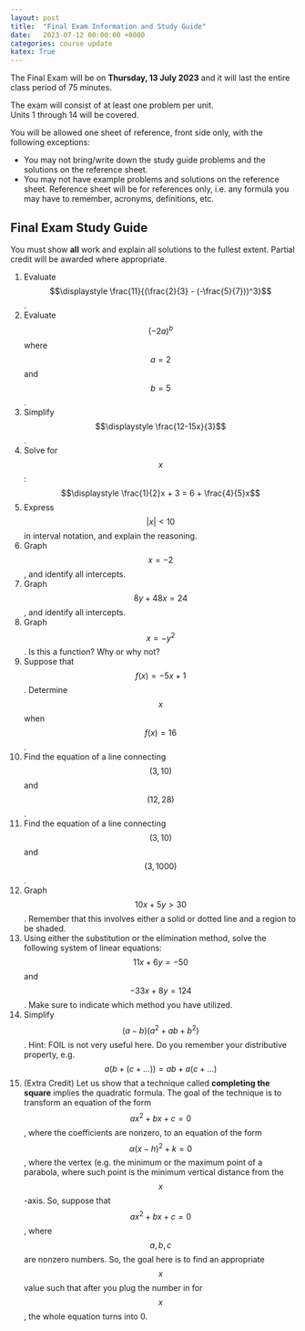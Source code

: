 ```yaml
---
layout: post
title:  "Final Exam Information and Study Guide"
date:   2023-07-12 00:00:00 +0000
categories: course update
katex: True
---
```


The Final Exam will be on **Thursday, 13 July 2023** and it will last the entire class period of 75 minutes.  

The exam will consist of at least one problem per unit.  
Units 1 through 14 will be covered.  

You will be allowed one sheet of reference, front side only, with the following exceptions:
  * You may not bring/write down the study guide problems and the solutions on the reference sheet.  
  * You may not have example problems and solutions on the reference sheet. Reference sheet will be for references only, i.e. any formula you may have to remember, acronyms, definitions, etc.  

## Final Exam Study Guide

You must show **all** work and explain all solutions to the fullest extent. Partial credit will be awarded where appropriate.  

1. Evaluate $$\displaystyle \frac{11}{(\frac{2}{3} - (-\frac{5}{7}))^3}$$.
2. Evaluate $$(-2a)^b$$ where $$a = 2$$ and $$b = 5$$.
3. Simplify $$\displaystyle \frac{12-15x}{3}$$.
4. Solve for $$x$$: $$\displaystyle \frac{1}{2}x + 3 = 6 + \frac{4}{5}x$$
5. Express $$\vert x \vert < 10$$ in interval notation, and explain the reasoning.
6. Graph $$x = -2$$, and identify all intercepts.
7. Graph $$8y + 48x = 24$$, and identify all intercepts.
8. Graph $$x = -y^2$$. Is this a function? Why or why not?
9. Suppose that $$f(x) = -5x + 1$$. Determine $$x$$ when $$f(x) = 16$$.
10. Find the equation of a line connecting $$(3,10)$$ and $$(12, 28)$$.
11. Find the equation of a line connecting $$(3,10)$$ and $$(3, 1000)$$.
12. Graph $$10x + 5y > 30$$. Remember that this involves either a solid or dotted line and a region to be shaded.
13. Using either the substitution or the elimination method, solve the following system of linear equations: $$11x + 6y = -50$$ and $$-33x + 8y = 124$$. Make sure to indicate which method you have utilized.
14. Simplify $$(a-b)(a^2 + ab + b^2)$$. Hint: FOIL is not very useful here. Do you remember your distributive property, e.g. $$a(b + (c + \ldots)) = ab + a(c + \ldots)$$
15. (Extra Credit) Let us show that a technique called __completing the square__ implies the quadratic formula. The goal of the technique is to transform an equation of the form $$ax^2 + bx + c = 0$$, where the coefficients are nonzero, to an equation of the form $$\alpha(x-h)^2 + k = 0$$, where the vertex (e.g. the minimum or the maximum point of a parabola, where such point is the minimum vertical distance from the $$x$$-axis. So, suppose that $$ax^2 + bx + c = 0$$, where $$a,b,c$$ are nonzero numbers. So, the goal here is to find an appropriate $$x$$ value such that after you plug the number in for $$x$$, the whole equation turns into 0. 